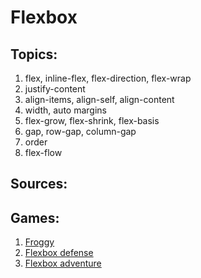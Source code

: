 # Flexbox

## Topics:

1. flex, inline-flex, flex-direction, flex-wrap
2. justify-content
3. align-items, align-self, align-content
4. width, auto margins
5. flex-grow, flex-shrink, flex-basis
6. gap, row-gap, column-gap
6. order
7. flex-flow


## Sources:


## Games:

1. [Froggy](https://flexboxfroggy.com/)
2. [Flexbox defense](http://www.flexboxdefense.com/)
3. [Flexbox adventure](https://codingfantasy.com/games/flexboxadventure)

